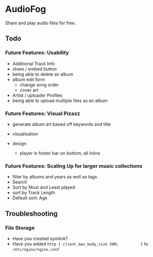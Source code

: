 # AudioFog

Share and play audio files for free.

## Todo

### Future Features: Usability

- Additional Track Info
- share / embed button
- being able to delete an album
- album edit form
  - change song order
  - cover art
- Artist / uploader Profiles
- being able to upload multiple files as an album

### Future Features: Visual Pizazz

- generate album art based off keywords and title
- visualisation

- design
  - player in footer bar on bottom, all inline

### Future Features: Scaling Up for larger music collections

- filter by albums and years as well as tags
- Search
- Sort by Most and Least played
- sort by Track Length
- Default sort: Age

## Troubleshooting

### File Storage
- Have you created symlink?
- Have you added `http {
      client_max_body_size 20M;         
}` to `/etc/nginx/nginx.conf`
